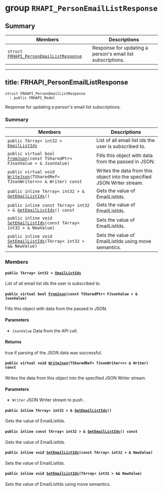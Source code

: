 # group `RHAPI_PersonEmailListResponse` <a id="group__RHAPI__PersonEmailListResponse"></a>

## Summary

 Members                        | Descriptions                                
--------------------------------|---------------------------------------------
`struct `[`FRHAPI_PersonEmailListResponse`](#structFRHAPI__PersonEmailListResponse) | Response for updating a person&#39;s email list subscriptions.

---
title: FRHAPI_PersonEmailListResponse
---

```
struct FRHAPI_PersonEmailListResponse
  : public FRHAPI_Model
```

Response for updating a person&#39;s email list subscriptions.

### Summary

 Members                        | Descriptions                                
--------------------------------|---------------------------------------------
`public TArray< int32 > `[`EmailListIds`](#structFRHAPI__PersonEmailListResponse_1a6b053260a7b3d82a55364c10e6eeaa1d) | List of all email list ids the user is subscribed to.
`public virtual bool `[`FromJson`](#structFRHAPI__PersonEmailListResponse_1a97e00cd934aba0809dc12b4c3e746e0f)`(const TSharedPtr< FJsonValue > & JsonValue)` | Fills this object with data from the passed in JSON.
`public virtual void `[`WriteJson`](#structFRHAPI__PersonEmailListResponse_1a1d2de603a591a72d2b52c5949c3f546e)`(TSharedRef< TJsonWriter<>> & Writer) const` | Writes the data from this object into the specified JSON Writer stream.
`public inline TArray< int32 > & `[`GetEmailListIds`](#structFRHAPI__PersonEmailListResponse_1a603ce5ee32c487c52d59f7434989d029)`()` | Gets the value of EmailListIds.
`public inline const TArray< int32 > & `[`GetEmailListIds`](#structFRHAPI__PersonEmailListResponse_1a3079634ec6743a9b7b8dfb7e43fae8cd)`() const` | Gets the value of EmailListIds.
`public inline void `[`SetEmailListIds`](#structFRHAPI__PersonEmailListResponse_1a85f46c915867632837fb1b114e20b1d3)`(const TArray< int32 > & NewValue)` | Sets the value of EmailListIds.
`public inline void `[`SetEmailListIds`](#structFRHAPI__PersonEmailListResponse_1aba90168ef58f6c024238700a19d3735b)`(TArray< int32 > && NewValue)` | Sets the value of EmailListIds using move semantics.

### Members

#### `public TArray< int32 > `[`EmailListIds`](#structFRHAPI__PersonEmailListResponse_1a6b053260a7b3d82a55364c10e6eeaa1d) <a id="structFRHAPI__PersonEmailListResponse_1a6b053260a7b3d82a55364c10e6eeaa1d"></a>

List of all email list ids the user is subscribed to.

#### `public virtual bool `[`FromJson`](#structFRHAPI__PersonEmailListResponse_1a97e00cd934aba0809dc12b4c3e746e0f)`(const TSharedPtr< FJsonValue > & JsonValue)` <a id="structFRHAPI__PersonEmailListResponse_1a97e00cd934aba0809dc12b4c3e746e0f"></a>

Fills this object with data from the passed in JSON.

#### Parameters
* `JsonValue` Data from the API call.

#### Returns
true if parsing of the JSON data was successful.

#### `public virtual void `[`WriteJson`](#structFRHAPI__PersonEmailListResponse_1a1d2de603a591a72d2b52c5949c3f546e)`(TSharedRef< TJsonWriter<>> & Writer) const` <a id="structFRHAPI__PersonEmailListResponse_1a1d2de603a591a72d2b52c5949c3f546e"></a>

Writes the data from this object into the specified JSON Writer stream.

#### Parameters
* `Writer` JSON Writer stream to push .

#### `public inline TArray< int32 > & `[`GetEmailListIds`](#structFRHAPI__PersonEmailListResponse_1a603ce5ee32c487c52d59f7434989d029)`()` <a id="structFRHAPI__PersonEmailListResponse_1a603ce5ee32c487c52d59f7434989d029"></a>

Gets the value of EmailListIds.

#### `public inline const TArray< int32 > & `[`GetEmailListIds`](#structFRHAPI__PersonEmailListResponse_1a3079634ec6743a9b7b8dfb7e43fae8cd)`() const` <a id="structFRHAPI__PersonEmailListResponse_1a3079634ec6743a9b7b8dfb7e43fae8cd"></a>

Gets the value of EmailListIds.

#### `public inline void `[`SetEmailListIds`](#structFRHAPI__PersonEmailListResponse_1a85f46c915867632837fb1b114e20b1d3)`(const TArray< int32 > & NewValue)` <a id="structFRHAPI__PersonEmailListResponse_1a85f46c915867632837fb1b114e20b1d3"></a>

Sets the value of EmailListIds.

#### `public inline void `[`SetEmailListIds`](#structFRHAPI__PersonEmailListResponse_1aba90168ef58f6c024238700a19d3735b)`(TArray< int32 > && NewValue)` <a id="structFRHAPI__PersonEmailListResponse_1aba90168ef58f6c024238700a19d3735b"></a>

Sets the value of EmailListIds using move semantics.

